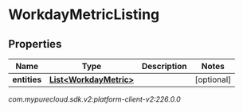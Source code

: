 # WorkdayMetricListing


## Properties

| Name | Type | Description | Notes |
| ------------ | ------------- | ------------- | ------------- |
| **entities** | [**List&lt;WorkdayMetric&gt;**](WorkdayMetric) |  |  [optional] |




_com.mypurecloud.sdk.v2:platform-client-v2:226.0.0_
